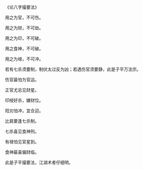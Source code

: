 《论八字撮要法》

用之为官，不可伤。

用之为财，不可劫。

用之为印，不可破。

用之食神，不可破。

用之为禄，不可冲。

若有七杀须要制，制伏太过反为凶；若遇伤官须要静，此是子平万法宗。

伤官最怕为官运。

正官尤忌见财星。

印绶好杀，嫌财位。

阳刃怕冲，宜合迎。

比肩要逢七杀制。

七杀喜见食神刑。

有禄怕见官星到。

食神最喜偏财临。

此是子平撮要法，江湖术者仔细明。

